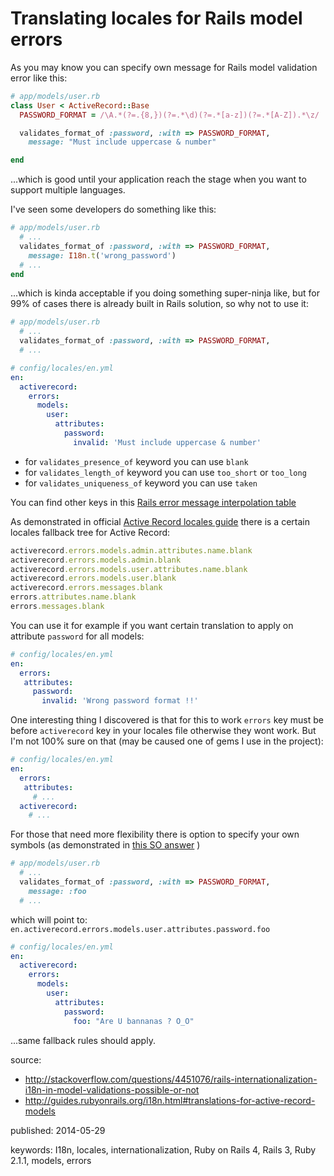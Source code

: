# Translating locales for Rails model errors

As you may know you can specify own message for Rails model validation error
like this: 

```ruby
# app/models/user.rb
class User < ActiveRecord::Base
  PASSWORD_FORMAT = /\A.*(?=.{8,})(?=.*\d)(?=.*[a-z])(?=.*[A-Z]).*\z/

  validates_format_of :password, :with => PASSWORD_FORMAT,
    message: "Must include uppercase & number"

end
```

...which is good until your application reach the stage 
when you want to support multiple languages.

I've seen some developers do something like this:

```ruby
# app/models/user.rb
  # ...
  validates_format_of :password, :with => PASSWORD_FORMAT,
    message: I18n.t('wrong_password')
  # ...
end
```

...which is kinda acceptable if you doing something super-ninja like,
but for 99% of cases there is already built in Rails solution, so
why not to use it:


```ruby
# app/models/user.rb
  # ...
  validates_format_of :password, :with => PASSWORD_FORMAT,
  # ...
```

```yaml
# config/locales/en.yml
en:
  activerecord:
    errors:
      models:
        user:
          attributes:
            password:
              invalid: 'Must include uppercase & number'
```

* for `validates_presence_of` keyword you can use `blank`
* for `validates_length_of` keyword you can use `too_short` or `too_long`
* for `validates_uniqueness_of` keyword you can use `taken`

You can find other keys in this [Rails error message interpolation table](http://guides.rubyonrails.org/i18n.html#error-message-scopes)

As demonstrated in official [Active Record locales guide](http://guides.rubyonrails.org/i18n.html#error-message-scopes)
there is a certain locales fallback tree for Active Record:

```ruby
activerecord.errors.models.admin.attributes.name.blank
activerecord.errors.models.admin.blank
activerecord.errors.models.user.attributes.name.blank
activerecord.errors.models.user.blank
activerecord.errors.messages.blank
errors.attributes.name.blank
errors.messages.blank
```

You can use it for example if you want certain translation to apply on attribute
`password` for all models:

```yaml
# config/locales/en.yml
en:
  errors:
   attributes:
     password:
       invalid: 'Wrong password format !!'
```

One interesting thing I discovered is that for this to work `errors`
key must be before `activerecord` key in your locales file otherwise they
 wont work. But I'm not 100% sure on that (may be caused one of gems I
use in the project):

```yaml
# config/locales/en.yml
en:
  errors:
   attributes:
     # ...
  activerecord:
    # ...  
```

For those that need more flexibility there is option to specify your
own symbols (as demonstrated in [this SO answer](http://stackoverflow.com/a/4452202) )

```ruby
# app/models/user.rb
  # ...
  validates_format_of :password, :with => PASSWORD_FORMAT,
    message: :foo
  # ...
```

which will point to:
`en.activerecord.errors.models.user.attributes.password.foo`


```yaml
# config/locales/en.yml
en:
  activerecord:
    errors:
      models:
        user:
          attributes:
            password:
              foo: "Are U bannanas ? O_O"
```

...same fallback rules should apply.


source:

* http://stackoverflow.com/questions/4451076/rails-internationalization-i18n-in-model-validations-possible-or-not
* http://guides.rubyonrails.org/i18n.html#translations-for-active-record-models

published: 2014-05-29

keywords: I18n, locales, internationalization, Ruby on Rails 4, Rails 3,
Ruby 2.1.1, models, errors

